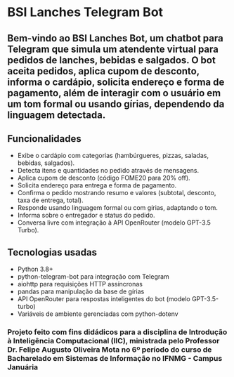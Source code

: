 # BSI Lanches Telegram Bot

## Bem-vindo ao BSI Lanches Bot, um chatbot para Telegram que simula um atendente virtual para pedidos de lanches, bebidas e salgados. O bot aceita pedidos, aplica cupom de desconto, informa o cardápio, solicita endereço e forma de pagamento, além de interagir com o usuário em um tom formal ou usando gírias, dependendo da linguagem detectada.

## Funcionalidades
- Exibe o cardápio com categorias (hambúrgueres, pizzas, saladas, bebidas, salgados).
- Detecta itens e quantidades no pedido através de mensagens.
- Aplica cupom de desconto (código FOME20 para 20% off).
- Solicita endereço para entrega e forma de pagamento.
- Confirma o pedido mostrando resumo e valores (subtotal, desconto, taxa de entrega, total).
- Responde usando linguagem formal ou com gírias, adaptando o tom.
- Informa sobre o entregador e status do pedido.
- Conversa livre com integração à API OpenRouter (modelo GPT-3.5 Turbo).

## Tecnologias usadas
- Python 3.8+
- python-telegram-bot para integração com Telegram
- aiohttp para requisições HTTP assíncronas
- pandas para manipulação da base de gírias
- API OpenRouter para respostas inteligentes do bot (modelo GPT-3.5-turbo)
- Variáveis de ambiente gerenciadas com python-dotenv

### Projeto feito com fins didádicos para a disciplina de Introdução à Inteligência Computacional (IIC), ministrada pelo Professor Dr. Felipe Augusto Oliveira Mota no 6º período do curso de Bacharelado em Sistemas de Informação no IFNMG - Campus Januária
